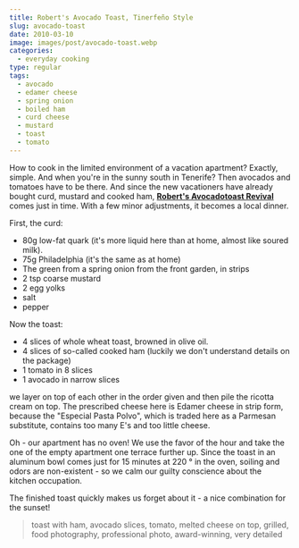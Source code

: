 ```yaml
---
title: Robert's Avocado Toast, Tinerfeño Style
slug: avocado-toast
date: 2010-03-10
image: images/post/avocado-toast.webp
categories: 
  - everyday cooking
type: regular
tags: 
  - avocado
  - edamer cheese
  - spring onion
  - boiled ham
  - curd cheese
  - mustard
  - toast
  - tomato
---
```


How to cook in the limited environment of a vacation apartment? Exactly, simple. And when you're in the sunny south in Tenerife? Then avocados and tomatoes have to be there. And since the new vacationers have already bought curd, mustard and cooked ham, **[Robert's Avocadotoast Revival](http://lamiacucina.wordpress.com/2010/03/09/avocado-schinken-toast-3-gang-menu-fur-unter-e-9-99/)** comes just in time. With a few minor adjustments, it becomes a local dinner.

First, the curd:

* 80g low-fat quark (it's more liquid here than at home, almost like soured milk). 
* 75g Philadelphia (it's the same as at home) 
* The green from a spring onion from the front garden, in strips 
* 2 tsp coarse mustard 
* 2 egg yolks 
* salt 
* pepper

Now the toast:

* 4 slices of whole wheat toast, browned in olive oil. 
* 4 slices of so-called cooked ham (luckily we don't understand details on the package) 
* 1 tomato in 8 slices 
* 1 avocado in narrow slices

we layer on top of each other in the order given and then pile the ricotta cream on top. The prescribed cheese here is Edamer cheese in strip form, because the "Especial Pasta Polvo", which is traded here as a Parmesan substitute, contains too many E's and too little cheese.

Oh - our apartment has no oven! We use the favor of the hour and take the one of the empty apartment one terrace further up. Since the toast in an aluminum bowl comes just for 15 minutes at 220 ° in the oven, soiling and odors are non-existent - so we calm our guilty conscience about the kitchen occupation.

The finished toast quickly makes us forget about it - a nice combination for the sunset!

> toast with ham, avocado slices, tomato, melted cheese on top, grilled, food photography, professional photo, award-winning, very detailed

